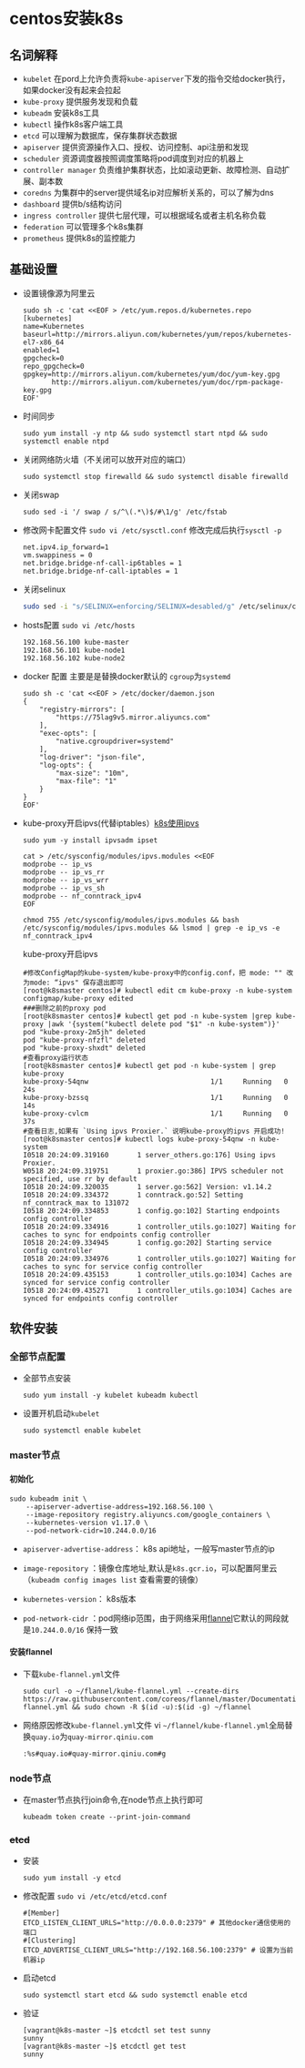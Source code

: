 # centos安装k8s

## 名词解释

* `kubelet`  在pord上允许负责将`kube-apiserver`下发的指令交给docker执行，如果docker没有起来会拉起
* `kube-proxy` 提供服务发现和负载
* `kubeadm` 安装k8s工具
* `kubectl` 操作k8s客户端工具
* `etcd` 可以理解为数据库，保存集群状态数据
* `apiserver` 提供资源操作入口、授权、访问控制、api注册和发现
* `scheduler` 资源调度器按照调度策略将pod调度到对应的机器上
* `controller manager` 负责维护集群状态，比如滚动更新、故障检测、自动扩展、副本数
* `coredns` 为集群中的server提供域名ip对应解析关系的，可以了解为dns
* `dashboard` 提供b/s结构访问
* `ingress controller` 提供七层代理，可以根据域名或者主机名称负载
* `federation` 可以管理多个k8s集群
* `prometheus` 提供k8s的监控能力

## 基础设置

* 设置镜像源为阿里云

  ```shell
  sudo sh -c 'cat <<EOF > /etc/yum.repos.d/kubernetes.repo
  [kubernetes]
  name=Kubernetes
  baseurl=http://mirrors.aliyun.com/kubernetes/yum/repos/kubernetes-el7-x86_64
  enabled=1
  gpgcheck=0
  repo_gpgcheck=0
  gpgkey=http://mirrors.aliyun.com/kubernetes/yum/doc/yum-key.gpg
         http://mirrors.aliyun.com/kubernetes/yum/doc/rpm-package-key.gpg
  EOF'
  ```

* 时间同步

  ```shell
  sudo yum install -y ntp && sudo systemctl start ntpd && sudo systemctl enable ntpd
  ```

* 关闭网络防火墙（不关闭可以放开对应的端口）

  ```shell
  sudo systemctl stop firewalld && sudo systemctl disable firewalld
  ```

* 关闭swap

  ```shell
  sudo sed -i '/ swap / s/^\(.*\)$/#\1/g' /etc/fstab
  ```

* 修改网卡配置文件 `sudo vi /etc/sysctl.conf` 修改完成后执行`sysctl -p`

  ```shell
  net.ipv4.ip_forward=1
  vm.swappiness = 0
  net.bridge.bridge-nf-call-ip6tables = 1
  net.bridge.bridge-nf-call-iptables = 1
  ```
  
* 关闭selinux

  ```sh
  sudo sed -i "s/SELINUX=enforcing/SELINUX=desabled/g" /etc/selinux/config
  ```

* hosts配置 `sudo vi /etc/hosts`

  ```shell
  192.168.56.100 kube-master
  192.168.56.101 kube-node1
  192.168.56.102 kube-node2
  ```

* docker 配置 主要是是替换docker默认的 `cgroup`为`systemd`

  ```shell
  sudo sh -c 'cat <<EOF > /etc/docker/daemon.json
  {
      "registry-mirrors": [
          "https://75lag9v5.mirror.aliyuncs.com"
      ],
      "exec-opts": [
          "native.cgroupdriver=systemd"
      ],
      "log-driver": "json-file",
      "log-opts": {
          "max-size": "10m",
          "max-file": "1"
      }
  }
  EOF'
  ```
  
* kube-proxy开启ipvs(代替iptables）[k8s使用ipvs](https://www.cnblogs.com/lovesKey/p/10888006.html)

  ```shell
  sudo yum -y install ipvsadm ipset
  ```

  ```shell
  cat > /etc/sysconfig/modules/ipvs.modules <<EOF
  modprobe -- ip_vs
  modprobe -- ip_vs_rr
  modprobe -- ip_vs_wrr
  modprobe -- ip_vs_sh
  modprobe -- nf_conntrack_ipv4
  EOF
  
  chmod 755 /etc/sysconfig/modules/ipvs.modules && bash /etc/sysconfig/modules/ipvs.modules && lsmod | grep -e ip_vs -e nf_conntrack_ipv4
  ```

  kube-proxy开启ipvs

  ``` shell
  #修改ConfigMap的kube-system/kube-proxy中的config.conf，把 mode: "" 改为mode: “ipvs" 保存退出即可
  [root@k8smaster centos]# kubectl edit cm kube-proxy -n kube-system configmap/kube-proxy edited
  ###删除之前的proxy pod
  [root@k8smaster centos]# kubectl get pod -n kube-system |grep kube-proxy |awk '{system("kubectl delete pod "$1" -n kube-system")}'
  pod "kube-proxy-2m5jh" deleted
  pod "kube-proxy-nfzfl" deleted
  pod "kube-proxy-shxdt" deleted
  #查看proxy运行状态
  [root@k8smaster centos]# kubectl get pod -n kube-system | grep kube-proxy
  kube-proxy-54qnw                              1/1     Running   0          24s
  kube-proxy-bzssq                              1/1     Running   0          14s
  kube-proxy-cvlcm                              1/1     Running   0          37s
  #查看日志,如果有 `Using ipvs Proxier.` 说明kube-proxy的ipvs 开启成功!
  [root@k8smaster centos]# kubectl logs kube-proxy-54qnw -n kube-system
  I0518 20:24:09.319160       1 server_others.go:176] Using ipvs Proxier.
  W0518 20:24:09.319751       1 proxier.go:386] IPVS scheduler not specified, use rr by default
  I0518 20:24:09.320035       1 server.go:562] Version: v1.14.2
  I0518 20:24:09.334372       1 conntrack.go:52] Setting nf_conntrack_max to 131072
  I0518 20:24:09.334853       1 config.go:102] Starting endpoints config controller
  I0518 20:24:09.334916       1 controller_utils.go:1027] Waiting for caches to sync for endpoints config controller
  I0518 20:24:09.334945       1 config.go:202] Starting service config controller
  I0518 20:24:09.334976       1 controller_utils.go:1027] Waiting for caches to sync for service config controller
  I0518 20:24:09.435153       1 controller_utils.go:1034] Caches are synced for service config controller
  I0518 20:24:09.435271       1 controller_utils.go:1034] Caches are synced for endpoints config controller
  ```

## 软件安装

### 全部节点配置

* 全部节点安装

  ```shell
  sudo yum install -y kubelet kubeadm kubectl
  ```

* 设置开机启动`kubelet`

  ```shell
  sudo systemctl enable kubelet
  ```


### master节点

####    初始化

```shell
sudo kubeadm init \
    --apiserver-advertise-address=192.168.56.100 \
    --image-repository registry.aliyuncs.com/google_containers \
    --kubernetes-version v1.17.0 \
    --pod-network-cidr=10.244.0.0/16
```

* `apiserver-advertise-address`： k8s api地址，一般写master节点的ip

* `image-repository` ：镜像仓库地址,默认是`k8s.gcr.io`，可以配置阿里云（`kubeadm config images list` 查看需要的镜像）

* `kubernetes-version`： k8s版本

* `pod-network-cidr` ：pod网络ip范围，由于网络采用[flannel]( https://github.com/coreos/flannel )它默认的网段就是`10.244.0.0/16` 保持一致

#### 安装flannel

* 下载`kube-flannel.yml`文件

  ```shell
  sudo curl -o ~/flannel/kube-flannel.yml --create-dirs https://raw.githubusercontent.com/coreos/flannel/master/Documentation/kube-flannel.yml && sudo chown -R $(id -u):$(id -g) ~/flannel
  ```

* 网络原因修改`kube-flannel.yml`文件 vi `~/flannel/kube-flannel.yml`全局替换`quay.io`为`quay-mirror.qiniu.com`

  ```shell
  :%s#quay.io#quay-mirror.qiniu.com#g
  ```

### node节点

* 在master节点执行join命令,在node节点上执行即可

  ```shell
  kubeadm token create --print-join-command
  ```


### ~~etcd~~

* 安装

  ```shell
  sudo yum install -y etcd
  ```

* 修改配置 `sudo vi /etc/etcd/etcd.conf`

  ```shell
  #[Member]
  ETCD_LISTEN_CLIENT_URLS="http://0.0.0.0:2379" # 其他docker通信使用的端口
  #[Clustering]
  ETCD_ADVERTISE_CLIENT_URLS="http://192.168.56.100:2379" # 设置为当前机器ip
  ```

* 启动etcd

  ```shell
  sudo systemctl start etcd && sudo systemctl enable etcd
  ```

* 验证

  ```shell
  [vagrant@k8s-master ~]$ etcdctl set test sunny
  sunny
  [vagrant@k8s-master ~]$ etcdctl get test
  sunny
  ```

  